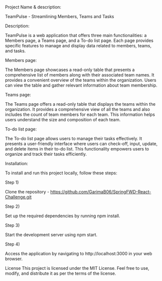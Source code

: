 Project Name & description: 

TeamPulse - Streamlining Members, Teams and Tasks

Description: 

TeamPulse is a web application that offers three main functionalities: a Members page, a Teams page, and a To-do list page. Each page provides specific features to manage and display data related to members, teams, and tasks.

Members page: 

The Members page showcases a read-only table that presents a comprehensive list of members along with their associated team names. It provides a convenient overview of the teams within the organization. Users can view the table and gather relevant information about team membership.

Teams page:

The Teams page offers a read-only table that displays the teams within the organization. It provides a comprehensive view of all the teams and also includes the count of team members for each team. This information helps users understand the size and composition of each team.

To-do list page:

The To-do list page allows users to manage their tasks effectively. It presents a user-friendly interface where users can check-off, input, update, and delete items in their to-do list. This functionality empowers users to organize and track their tasks efficiently.

Installation:

To install and run this project locally, follow these steps:

Step 1) 

Clone the repository - https://github.com/GarimaB06/SpringFWD-React-Challenge.git

Step 2) 

Set up the required dependencies by running npm install.

Step 3) 

Start the development server using npm start. 

Step 4) 

Access the application by navigating to http://localhost:3000 in your web browser.

License
This project is licensed under the MIT License. Feel free to use, modify, and distribute it as per the terms of the license.
